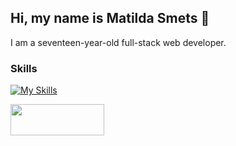 ## Hi, my name is Matilda Smets 🙌

I am a seventeen-year-old full-stack web developer.

### Skills
[![My Skills](https://skillicons.dev/icons?i=html,bootstrap,css,js,php,mysql,py,cs,cpp&theme=dark)](https://skillicons.dev)

<a href="https://tilto.nl/cases" target="_blank"><img src="https://tilto.nl/assets/img/github.png" align="left" height="50" width="150" ></a>


